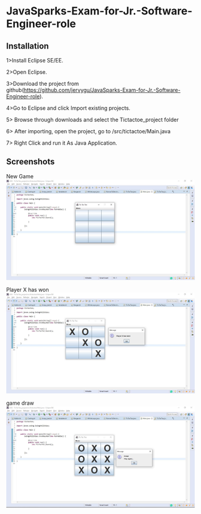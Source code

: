 # JavaSparks-Exam-for-Jr.-Software-Engineer-role

## Installation

1>Install Eclipse SE/EE.

2>Open Eclipse.

3>Download the project from github(https://github.com/jervygu/JavaSparks-Exam-for-Jr.-Software-Engineer-role).

4>Go to Eclipse and click Import existing projects.

5> Browse through downloads and select the Tictactoe_project folder

6> After importing, open the project, go to /src/tictactoe/Main.java

7> Right Click and run it As Java Application.


## Screenshots
New Game
![Image of adduser](https://github.com/jervygu/JavaSparks-Exam-for-Jr.-Software-Engineer-role/blob/master/tictactoe%20screenshots/1.%20new%20game.JPG)

Player X has won
![Image of adduser](https://github.com/jervygu/JavaSparks-Exam-for-Jr.-Software-Engineer-role/blob/master/tictactoe%20screenshots/2.%20player%20X%20has%20won.JPG)

game draw
![Image of adduser](https://github.com/jervygu/JavaSparks-Exam-for-Jr.-Software-Engineer-role/blob/master/tictactoe%20screenshots/3.%20game%20draw.JPG)
